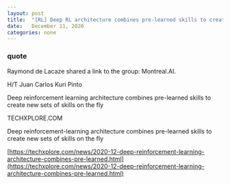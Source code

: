 ```yaml
---
layout: post
title:  "[RL] Deep RL architecture combines pre-learned skills to create new sets of skills on the fly"
date:   December 11, 2020
categories: none
---
```


### quote 

Raymond de Lacaze shared a link to the group: Montreal.AI.


H/T Juan Carlos Kuri Pinto

Deep reinforcement learning architecture combines pre-learned skills to create new sets of skills on the fly






TECHXPLORE.COM




Deep reinforcement-learning architecture combines pre-learned skills to create new sets of skills on the fly

[https://techxplore.com/news/2020-12-deep-reinforcement-learning-architecture-combines-pre-learned.html](https://techxplore.com/news/2020-12-deep-reinforcement-learning-architecture-combines-pre-learned.html)

 

